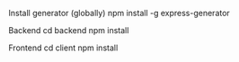 Install generator (globally)
npm install -g express-generator

Backend
cd backend
npm install

Frontend
cd client
npm install